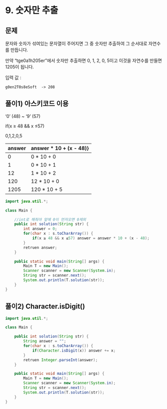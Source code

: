 # 9. 숫자만 추출
## 문제
문자와 숫자가 섞여있는 문자열이 주어지면 그 중 숫자만 추출하여 그 순서대로 자연수를 만듭니다.

만약 “tge0a1h205er”에서 숫자만 추출하면 0, 1, 2, 0, 5이고 이것을 자연수를 만들면 1205이 됩니다.

입력 값 :
```
g0en2T0s8eSoft  -> 208
```

## 풀이1) 아스키코드 이용
‘0’ (48) ~ ‘9’ (57)

if(x ≥ 48 && x ≤57)

0,1,2,0,5

| answer |answer * 10 + (x - 48)}
|--------|---|
| 0      |0 * 10 + 0|
| 1      |0 * 10 + 1|
| 12     |1 * 10 + 2|
| 120    |12 * 10 + 0|
| 1205   |120 * 10 + 5|

```java
import java.util.*;

class Main {

	//int로 해줘야 앞에 0이 먼저오면 0제외
	public int solution(String str) {
		int answer = 0;
		for(char x : s.toCharArray()) {
			if(x ≥ 48 && x ≤57) answer = answer * 10 + (x - 48);
		}
		retruen answer;
	}

	public static void main(String[] args) {
		Main T = new Main();
		Scanner scanner = new Scanner(System.in);
		String str = scanner.next();
		System.out.println(T.solution(str));
	}
}
```

## 풀이2) Character.isDigit()
```java
import java.util.*;

class Main {

	public int solution(String str) {
		String answer = "";
		for(char x : s.toCharArray()) {
			if(Character.isDigit(x)) answer += x;
		}
		retruen Integer.parseInt(answer);
	}

	public static void main(String[] args) {
		Main T = new Main();
		Scanner scanner = new Scanner(System.in);
		String str = scanner.next();
		System.out.println(T.solution(str));
	}
}
```
